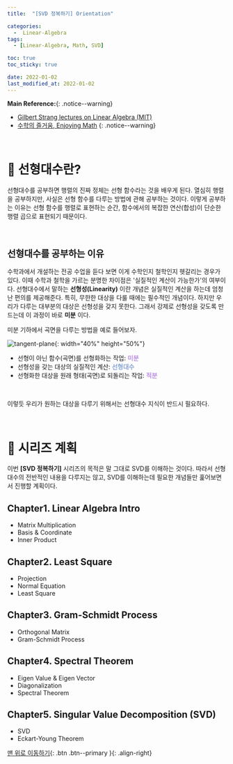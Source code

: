 ```yaml
---
title:  "[SVD 정복하기] Orientation" 

categories:
  -  Linear-Algebra
tags:
  - [Linear-Algebra, Math, SVD]

toc: true
toc_sticky: true

date: 2022-01-02
last_modified_at: 2022-01-02
---
```


**Main Reference:**{: .notice--warning}
- [Gilbert Strang lectures on Linear Algebra (MIT)](https://www.youtube.com/watch?v=7UJ4CFRGd-U&list=PLE7DDD91010BC51F8)
- [수학의 즐거움, Enjoying Math](https://www.youtube.com/playlist?list=PL4m4z_pFWq2p8vtttqcMMDssCjCYgyXr_)
{: .notice--warning}

<br>

# 📘 선형대수란?

선형대수를 공부하면 행렬의 진짜 정체는 선형 함수라는 것을 배우게 된다. 열심히 행렬을 공부하지만, 사실은 선형 함수를 다루는 방법에 관해 공부하는 것이다. 이렇게 공부하는 이유는 선형 함수를 행렬로 표현하는 순간, 함수에서의 복잡한 연산(합성)이 단순한 행렬 곱으로 표현되기 때문이다.

<br>

## 선형대수를 공부하는 이유

수학과에서 개설하는 전공 수업을 듣다 보면 이게 수학인지 철학인지 헷갈리는 경우가 있다. 이때 수학과 철학을 가르는 분명한 차이점은 '실질적인 계산이 가능한가'의 여부이다. 선형대수에서 말하는 **선형성(Linearity)** 이란 개념은 실질적인 계산을 하는데 엄청난 편의를 제공해준다. 특히, 무한한 대상을 다룰 때에는 필수적인 개념이다. 하지만 우리가 다루는 대부분의 대상은 선형성을 갖지 못한다. 그래서 강제로 선형성을 갖도록 만드는데 이 과정이 바로 **미분** 이다.<br>

미분 기하에서 곡면을 다루는 방법을 예로 들어보자.

![tangent-plane](https://user-images.githubusercontent.com/96368476/147868290-de7d2239-f373-49ee-98ec-3bd2c1fe03d5.png){: width="40%" height="50%"}

- 선형이 아닌 함수(곡면)를 선형화하는 작업: **<span style="color:#bb90e2">미분</span>**
- 선형성을 갖는 대상의 실질적인 계산: **<span style="color:#88a4d3">선형대수</span>**
- 선형화한 대상을 원래 형태(곡면)로 되돌리는 작업: **<span style="color:#bb90e2">적분</span>**
<br>
 
이렇듯 우리가 원하는 대상을 다루기 위해서는 선형대수 지식이 반드시 필요하다.


<br>



# 📘 시리즈 계획

이번 **[SVD 정복하기]** 시리즈의 목적은 말 그대로 SVD를 이해하는 것이다. 따라서 선형대수의 전반적인 내용을 다루지는 않고, SVD를 이해하는데 필요한 개념들만 훑어보면서 진행할 계획이다.


## Chapter1. Linear Algebra Intro
- Matrix Multiplication
- Basis & Coordinate
- Inner Product

## Chapter2. Least Square
- Projection
- Normal Equation
- Least Square

## Chapter3. Gram-Schmidt Process
- Orthogonal Matrix
- Gram-Schmidt Process

## Chapter4. Spectral Theorem
- Eigen Value & Eigen Vector
- Diagonalization
- Spectral Theorem

## Chapter5. Singular Value Decomposition (SVD)
- SVD
- Eckart-Young Theorem

[맨 위로 이동하기](#){: .btn .btn--primary }{: .align-right}